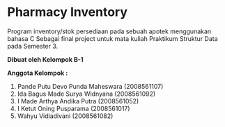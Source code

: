 # Pharmacy Inventory

Program inventory/stok persediaan pada sebuah apotek menggunakan bahasa C
Sebagai final project untuk mata kuliah Praktikum Struktur Data pada Semester 3.

**Dibuat oleh Kelompok B-1**

**Anggota Kelompok :**
1. Pande Putu Devo Punda Maheswara (2008561107)
2. Ida Bagus Made Surya Widnyana (2008561092)
3. I Made Arthya Andika Putra (2008561052)
4. I Ketut Oning Pusparama (2008561017)
5. Wahyu Vidiadivani (2008561082)

